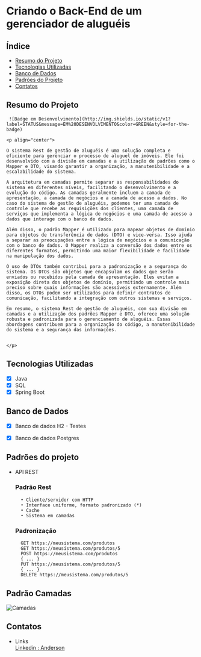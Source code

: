 # Criando o Back-End de um gerenciador de aluguéis

## Índice
- <a href="#introducao">Resumo do Projeto</a>
- <a href="#tecnologiasutilizadas">Tecnologias Utilizadas</a>
- <a href="#bancosutilizados">Banco de Dados</a>
- <a href="#padroesutilizados">Padrões do Projeto</a>
- <a href="#contatos">Contatos</a>


##   Resumo do Projeto
     ![Badge em Desenvolvimento](http://img.shields.io/static/v1?label=STATUS&message=EM%20DESENVOLVIMENTO&color=GREEN&style=for-the-badge)
     
    <p align="center">
    
    O sistema Rest de gestão de aluguéis é uma solução completa e eficiente para gerenciar o processo de aluguel de imóveis. Ele foi desenvolvido com a divisão em camadas e a utilização de padrões como o Mapper e DTO, visando garantir a organização, a manutenibilidade e a escalabilidade do sistema.

    A arquitetura em camadas permite separar as responsabilidades do sistema em diferentes níveis, facilitando o desenvolvimento e a evolução do código. As camadas geralmente incluem a camada de apresentação, a camada de negócios e a camada de acesso a dados. No caso do sistema de gestão de aluguéis, podemos ter uma camada de controle que recebe as requisições dos clientes, uma camada de serviços que implementa a lógica de negócios e uma camada de acesso a dados que interage com o banco de dados.

    Além disso, o padrão Mapper é utilizado para mapear objetos de domínio para objetos de transferência de dados (DTO) e vice-versa. Isso ajuda a separar as preocupações entre a lógica de negócios e a comunicação com o banco de dados. O Mapper realiza a conversão dos dados entre os diferentes formatos, permitindo uma maior flexibilidade e facilidade na manipulação dos dados.

    O uso de DTOs também contribui para a padronização e a segurança do sistema. Os DTOs são objetos que encapsulam os dados que serão enviados ou recebidos pela camada de apresentação. Eles evitam a exposição direta dos objetos de domínio, permitindo um controle mais preciso sobre quais informações são acessíveis externamente. Além disso, os DTOs podem ser utilizados para definir contratos de comunicação, facilitando a integração com outros sistemas e serviços.

    Em resumo, o sistema Rest de gestão de aluguéis, com sua divisão em camadas e a utilização dos padrões Mapper e DTO, oferece uma solução robusta e padronizada para o gerenciamento de aluguéis. Essas abordagens contribuem para a organização do código, a manutenibilidade do sistema e a segurança das informações.
    
    
    </p>

##   Tecnologias Utilizadas

  - [x] Java
  - [x] SQL
  - [x] Spring Boot

## Banco de Dados

  - [x] Banco de dados H2 - Testes
  - [x] Banco de dados Postgres  


## Padrões do projeto

- API REST

    ### Padrão Rest

        • Cliente/servidor com HTTP 
        • Interface uniforme, formato padronizado (*)
        • Cache
        • Sistema em camadas

    ### Padronização

        GET https://meusistema.com/produtos
        GET https://meusistema.com/produtos/5
        POST https://meusistema.com/produtos         
        { ... }
        PUT https://meusistema.com/produtos/5
        { ... }
        DELETE https://meusistema.com/produtos/5    

## Padrão Camadas

![Camadas](https://user-images.githubusercontent.com/23089093/239023317-bf27fd4c-82b4-4a77-887d-3e88dd0d1511.png)






## Contatos

* Links    
<a href= "https://www.linkedin.com/in/anderson-rocha-228231222/">Linkedin : Anderson</a>


